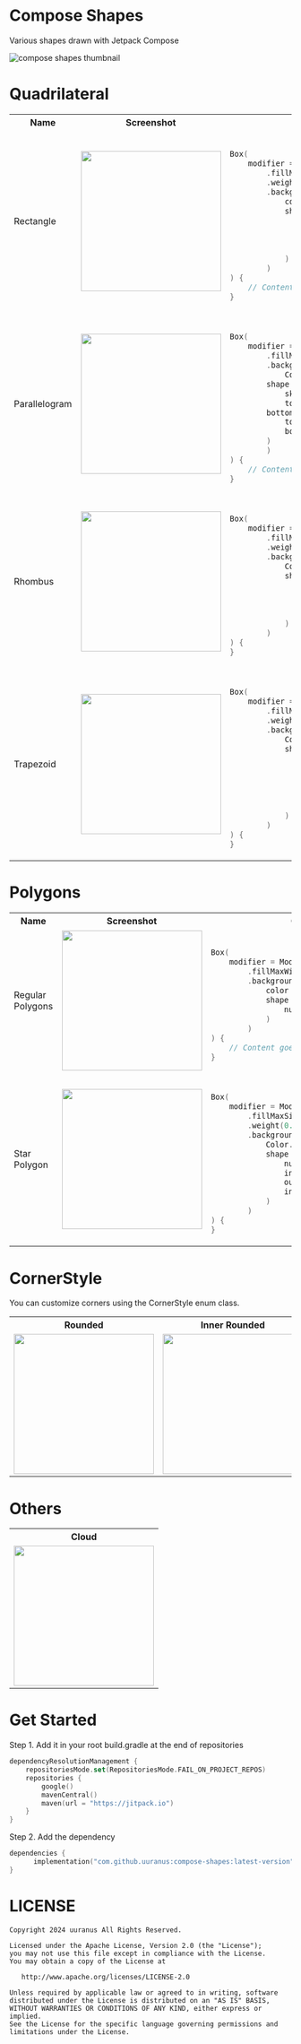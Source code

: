 # Compose Shapes
Various shapes drawn with Jetpack Compose

![compose shapes thumbnail](https://github.com/uuranus/compose-shapes/assets/72340294/56357d3c-ad0a-4f15-94b0-f6ca07cc0082)
# Quadrilateral

<table>

  <th>Name</th>
  <th>Screenshot</th>
  <th>Code</th>
  
  <tr>
    <td>Rectangle</td>
    <td><img src = "https://github.com/user-attachments/assets/15a432e6-47a6-4c78-8cad-4e542e91c945" width = "250"></td>
<td>

```kotlin

Box(
    modifier = Modifier
        .fillMaxSize()
        .weight(0.3f)
        .background(
            color = Color.Gray,
            shape = RectangleShape(
                topStart = 12.dp,
                topEnd = 12.dp,
                bottomStart = 12.dp,
                bottomEnd = 12.dp
            )
        )
) {
    // Content goes here
}

```
</td>
  </tr>

  <tr>
    <td>Parallelogram</td>
    <td><img src = "https://github.com/user-attachments/assets/5c445573-09b1-4050-bfdf-15917061944c" width = "250"></td>
<td>

```kotlin

Box(
    modifier = Modifier
        .fillMaxWidth()
        .background(
            Color.Gray,
	    shape = ParallelogramShape(
	        skewed = 0.3f,
    		topStart = 24.dp,
   	 	bottomEnd = 24.dp,
    		topEnd = 12.dp,
    		bottomStart = 12.dp
	    )
        )
) {
    // Content goes here
}

```
</td>
  </tr>

<tr>
    <td>Rhombus</td>
    <td><img src = "https://github.com/user-attachments/assets/23fe6611-de19-4318-9030-fb1ced2abc0f" width = "250"></td>
<td>

```kotlin

Box(
    modifier = Modifier
        .fillMaxSize()
        .weight(0.5f)
        .background(
            Color.Gray,
            shape = RhombusShape(
                top = 24.dp,
                start = 12.dp,
                end = 12.dp,
                bottom = 24.dp
            )
        )
) {
}

```

</td>
  </tr>

  <tr>
    <td>Trapezoid</td>
    <td><img src = "https://github.com/user-attachments/assets/9f7b62ef-fe0c-4cae-a715-53417e1bf697" width = "250"></td>
<td>

```kotlin

Box(
    modifier = Modifier
        .fillMaxSize()
        .weight(0.5f)
        .background(
            Color.Gray,
            shape = TrapezoidShape(
                startSkewed = 0.2f,
                endSkewed = 0.4f,
                topStart = 12.dp,
                topEnd = 12.dp,
                bottomStart = 12.dp,
                bottomEnd = 12.dp
            )
        )
) {
}

```

</td>
  </tr>
</table>


# Polygons

<table>
  <th>Name</th>
  <th>Screenshot</th>
  <th>Code</th>

  <tr>
    <td>Regular Polygons</td>
    <td><img src = "https://github.com/uuranus/compose-shapes/assets/72340294/99d054ab-d0f9-4040-8847-0e2fbf0b06ae" width = "250"></td>
<td>
      
```kotlin

Box(
    modifier = Modifier
        .fillMaxWidth()
        .background(
            color = Color.Gray,
            shape = PolygonShape(
                numOfPoints = 5
            )
        )
) {
    // Content goes here
}

```
</td>

</tr>
<tr>
    <td>Star Polygon</td>
    <td><img src = "https://github.com/user-attachments/assets/edc18908-705b-4334-b252-ad0dd6252f1a" width = "250"></td>
<td>

```kotlin

Box(
    modifier = Modifier
        .fillMaxSize()
        .weight(0.5f)
        .background(
            Color.Gray,
            shape = StarPolygonShape(
                numOfPoints = 5,
                innerRadiusRatio = 0.5f,
                outerCornerSize = 24.dp,
                innerCornerSize = 12.dp
            )
        )
) {
}

```
</td>

</tr>
</table>

# CornerStyle
You can customize corners using the CornerStyle enum class.

<table>
  <th>Rounded</th>
  <th>Inner Rounded</th>
  <th>Cut</th>

  <tr>
    <td><img src = "https://github.com/user-attachments/assets/aec6cb51-2bce-4d26-8a4f-c4f522891475" width = "250"></td>
    <td><img src = "https://github.com/user-attachments/assets/03ff4b40-ee07-4ea6-ba55-e0fa968ceb30" width = "250"></td>
    <td><img src = "https://github.com/user-attachments/assets/377b0578-bb4d-4e73-8a1c-111a80e92232" width = "250"></td>

</tr>

</table>

# Others

<table>
  <th>Cloud</th>

  <tr>
    <td><img src = "https://github.com/user-attachments/assets/10875742-2277-45e5-b2a8-2dc3787a10c2" width = "250"></td>


</tr>

</table>

# Get Started
Step 1. Add it in your root build.gradle at the end of repositories
```kotlin
dependencyResolutionManagement {
    repositoriesMode.set(RepositoriesMode.FAIL_ON_PROJECT_REPOS)
    repositories {
        google()
        mavenCentral()
        maven(url = "https://jitpack.io")
    }
}
```

Step 2. Add the dependency
```kotlin
dependencies {
	  implementation("com.github.uuranus:compose-shapes:latest-version")
}
```


# LICENSE
```
Copyright 2024 uuranus All Rights Reserved.

Licensed under the Apache License, Version 2.0 (the "License");
you may not use this file except in compliance with the License.
You may obtain a copy of the License at

   http://www.apache.org/licenses/LICENSE-2.0

Unless required by applicable law or agreed to in writing, software
distributed under the License is distributed on an "AS IS" BASIS,
WITHOUT WARRANTIES OR CONDITIONS OF ANY KIND, either express or implied.
See the License for the specific language governing permissions and
limitations under the License.
```
